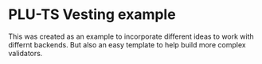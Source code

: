 # PLU-TS Vesting example
This was created as an example to incorporate different ideas to work with differnt backends.
But also an easy template to help build more complex validators.